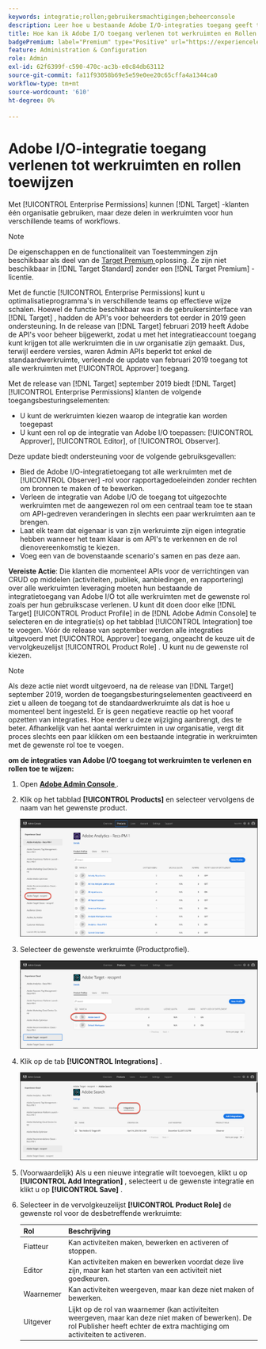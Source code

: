 ```yaml
---
keywords: integratie;rollen;gebruikersmachtigingen;beheerconsole
description: Leer hoe u bestaande Adobe I/O-integraties toegang geeft tot alle werkruimten met de gewenste rol in Adobe Target.
title: Hoe kan ik Adobe I/O toegang verlenen tot werkruimten en Rollen toewijzen?
badgePremium: label="Premium" type="Positive" url="https://experienceleague.adobe.com/docs/target/using/introduction/intro.html?lang=en#premium newtab=true" tooltip="Kijk wat er in Target Premium is opgenomen."
feature: Administration & Configuration
role: Admin
exl-id: 62f6399f-c590-470c-ac3b-e0c84db63112
source-git-commit: fa11f93058b69e5e59e0ee20c65cffa4a1344ca0
workflow-type: tm+mt
source-wordcount: '610'
ht-degree: 0%

---
```


# Adobe I/O-integratie toegang verlenen tot werkruimten en rollen toewijzen

Met [!UICONTROL Enterprise Permissions] kunnen [!DNL Target] -klanten één organisatie gebruiken, maar deze delen in werkruimten voor hun verschillende teams of workflows.

>[!NOTE]
>
>De eigenschappen en de functionaliteit van Toestemmingen zijn beschikbaar als deel van de [ Target Premium ](/help/main/c-intro/intro.md#premium) oplossing. Ze zijn niet beschikbaar in [!DNL Target Standard] zonder een [!DNL Target Premium] -licentie.

Met de functie [!UICONTROL Enterprise Permissions] kunt u optimalisatieprogramma&#39;s in verschillende teams op effectieve wijze schalen. Hoewel de functie beschikbaar was in de gebruikersinterface van [!DNL Target] , hadden de API&#39;s voor beheerders tot eerder in 2019 geen ondersteuning. In de release van [!DNL Target] februari 2019 heeft Adobe de API&#39;s voor beheer bijgewerkt, zodat u met het integratieaccount toegang kunt krijgen tot alle werkruimten die in uw organisatie zijn gemaakt. Dus, terwijl eerdere versies, waren Admin APIs beperkt tot enkel de standaardwerkruimte, verleende de update van februari 2019 toegang tot alle werkruimten met [!UICONTROL Approver] toegang.

Met de release van [!DNL Target] september 2019 biedt [!DNL Target] [!UICONTROL Enterprise Permissions] klanten de volgende toegangsbesturingselementen:

* U kunt de werkruimten kiezen waarop de integratie kan worden toegepast
* U kunt een rol op de integratie van Adobe I/O toepassen: [!UICONTROL Approver], [!UICONTROL Editor], of [!UICONTROL Observer].

Deze update biedt ondersteuning voor de volgende gebruiksgevallen:

* Bied de Adobe I/O-integratietoegang tot alle werkruimten met de [!UICONTROL Observer] -rol voor rapportagedoeleinden zonder rechten om bronnen te maken of te bewerken.
* Verleen de integratie van Adobe I/O de toegang tot uitgezochte werkruimten met de aangewezen rol om een centraal team toe te staan om API-gedreven veranderingen in slechts een paar werkruimten aan te brengen.
* Laat elk team dat eigenaar is van zijn werkruimte zijn eigen integratie hebben wanneer het team klaar is om API&#39;s te verkennen en de rol dienovereenkomstig te kiezen.
* Voeg een van de bovenstaande scenario&#39;s samen en pas deze aan.

**Vereiste Actie**: Die klanten die momenteel APIs voor de verrichtingen van CRUD op middelen (activiteiten, publiek, aanbiedingen, en rapportering) over alle werkruimten leveraging moeten hun bestaande de integratietoegang van Adobe I/O tot alle werkruimten met de gewenste rol zoals per hun gebruikscase verlenen. U kunt dit doen door elke [!DNL Target] [!UICONTROL Product Profile] in de [!DNL Adobe Admin Console] te selecteren en de integratie(s) op het tabblad [!UICONTROL Integration] toe te voegen. Vóór de release van september werden alle integraties uitgevoerd met [!UICONTROL Approver] toegang, ongeacht de keuze uit de vervolgkeuzelijst [!UICONTROL Product Role] . U kunt nu de gewenste rol kiezen.

>[!NOTE]
>
>Als deze actie niet wordt uitgevoerd, na de release van [!DNL Target] september 2019, worden de toegangsbesturingselementen geactiveerd en ziet u alleen de toegang tot de standaardwerkruimte als dat is hoe u momenteel bent ingesteld. Er is geen negatieve reactie op het vooraf opzetten van integraties. Hoe eerder u deze wijziging aanbrengt, des te beter. Afhankelijk van het aantal werkruimten in uw organisatie, vergt dit proces slechts een paar klikken om een bestaande integratie in werkruimten met de gewenste rol toe te voegen.

**om de integraties van Adobe I/O toegang tot werkruimten te verlenen en rollen toe te wijzen:**

1. Open **[Adobe Admin Console ](https://adminconsole.adobe.com)**.

1. Klik op het tabblad **[!UICONTROL Products]** en selecteer vervolgens de naam van het gewenste product.

   ![ kies product in Adobe Admin Console ](/help/main/administrating-target/c-user-management/property-channel/assets/io-choose-product.png)

1. Selecteer de gewenste werkruimte (Productprofiel).

   ![ selecteer het productprofiel ](/help/main/administrating-target/c-user-management/property-channel/assets/io-select-product-profile.png)

1. Klik op de tab **[!UICONTROL Integrations]** .

   ![ het lusje van Integraties ](/help/main/administrating-target/c-user-management/property-channel/assets/integrations-tab.png)

1. (Voorwaardelijk) Als u een nieuwe integratie wilt toevoegen, klikt u op **[!UICONTROL Add Integration]** , selecteert u de gewenste integratie en klikt u op **[!UICONTROL Save]** .

1. Selecteer in de vervolgkeuzelijst **[!UICONTROL Product Role]** de gewenste rol voor de desbetreffende werkruimte:

   | Rol | Beschrijving |
   |--- |--- |
   | Fiatteur | Kan activiteiten maken, bewerken en activeren of stoppen. |
   | Editor | Kan activiteiten maken en bewerken voordat deze live zijn, maar kan het starten van een activiteit niet goedkeuren. |
   | Waarnemer | Kan activiteiten weergeven, maar kan deze niet maken of bewerken. |
   | Uitgever | Lijkt op de rol van waarnemer (kan activiteiten weergeven, maar kan deze niet maken of bewerken). De rol Publisher heeft echter de extra machtiging om activiteiten te activeren. |
